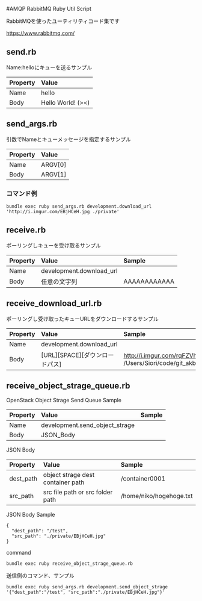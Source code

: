 #AMQP RabbitMQ Ruby Util Script

RabbitMQを使ったユーティリティコード集です

https://www.rabbitmq.com/

## send.rb

Name:helloにキューを送るサンプル

| Property     | Value               |
| :------------ | :------------------ |
| Name         | hello              |
| Body         | Hello World! (><)  |

## send_args.rb

引数でNameとキューメッセージを指定するサンプル

| Property     | Value               |
| :------------ | :------------------ |
| Name         | ARGV[0]              |
| Body         | ARGV[1]  |

### コマンド例

    bundle exec ruby send_args.rb development.download_url 'http://i.imgur.com/EBjHCeH.jpg ./private'


## receive.rb

ポーリングしキューを受け取るサンプル


| Property     | Value               |Sample|
| :------------ | :------------------ |:-------|
| Name         | development.download_url||
| Body         | 任意の文字列|AAAAAAAAAAAA|


## receive_download_url.rb

ポーリングし受け取ったキューURLをダウンロードするサンプル

| Property     | Value               |Sample|
| :------------ | :------------------ |:-------|
| Name         | development.download_url|
| Body         | [URL][SPACE][ダウンロードパス]  |http://i.imgur.com/rqFZVhq.jpg /Users/Siori/code/git_akb428/amqp_rabbitmq_ruby_util_box/private|

## receive_object_strage_queue.rb

OpenStack Object Strage Send Queue Sample

| Property     | Value               |Sample|
| :------------ | :------------------ |:-------|
| Name         | development.send_object_strage|
| Body         | JSON_Body  ||

JSON Body

| Property     | Value               |Sample|
| :------------ | :------------------ |:-------|
| dest_path         | object strage dest container path| /container0001 |
| src_path         | src file path or src folder path  | /home/niko/hogehoge.txt |

JSON Body Sample

```
{
  "dest_path": "/test",
  "src_path": "./private/EBjHCeH.jpg"
}
```
command

	bundle exec ruby receive_object_strage_queue.rb

送信側のコマンド、サンプル

	bundle exec ruby send_args.rb development.send_object_strage '{"dest_path":"/test", "src_path":"./private/EBjHCeH.jpg"}'


